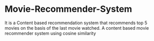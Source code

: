# Movie-Recommender-System
It is a Content based recommendation system that recommends top 5 movies on the basis of the last movie watched.
A content based movie recommender system using cosine similarity
